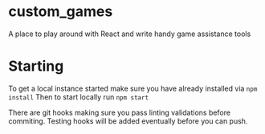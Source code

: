 # custom_games
A place to play around with React and write handy game assistance tools

# Starting
To get a local instance started make sure you have already installed via `npm install`
Then to start locally run
```npm start```

There are git hooks making sure you pass linting validations before commiting. Testing hooks will be added eventually before you can push.

